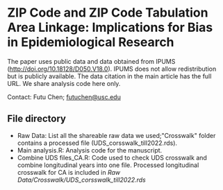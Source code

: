 # ZIP Code and ZIP Code Tabulation Area Linkage: Implications for Bias in Epidemiological Research
 
 The paper uses public data and data obtained from IPUMS (http://doi.org/10.18128/D050.V18.0). IPUMS does not allow redistribution but is publicly available. The data citation in the main article has the full URL. We share analysis code here only. 
 
 Contact: Futu Chen; futuchen@usc.edu
 

## File directory

* Raw Data: List all the shareable raw data we used;"Crosswalk" folder contains a processed file (UDS_corsswalk_till2022.rds).
* Main analysis.R: Analysis code for the manuscript.
* Combine UDS files_CA.R: Code used to check UDS crosswalk and combine longitudinal years into one file. Processed longitudinal crosswalk for CA is included in *Raw Data/Crosswalk/UDS_corsswalk_till2022.rds*

